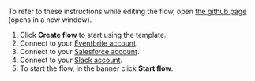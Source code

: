 To refer to these instructions while editing the flow, open [the github page](https://github.com/ot4i/app-connect-templates/blob/master/resources/markdown/Create%20targeted%20contact%20lists%20in%20Eventbrite%20based%20on%20unconverted%20Salesforce%20leads%20and%20geography_instructions.md) (opens in a new window).

1. Click **Create flow** to start using the template.
1. Connect to your [Eventbrite account](https://developer.ibm.com/integration/docs/app-connect/how-to-guides-for-apps/use-ibm-app-connect-eventbrite/).
1. Connect to your [Salesforce account](https://ibm.biz/aassalesforce).
1. Connect to your [Slack account](https://ibm.biz/aasslack).
1. To start the flow, in the banner click **Start flow**.

